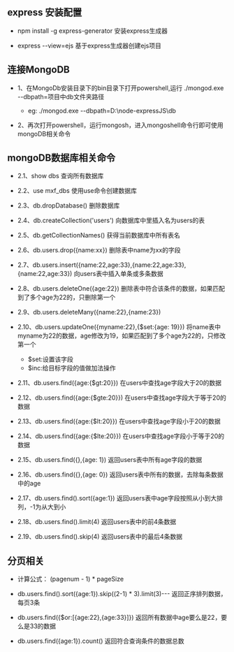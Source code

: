 ## express 安装配置
- npm install -g express-generator  安装express生成器

- express --view=ejs 基于express生成器创建ejs项目

## 连接MongoDB

- 1、在MongoDb安装目录下的bin目录下打开powershell,运行 ./mongod.exe --dbpath=项目中db文件夹路径
  - eg:  ./mongod.exe --dbpath=D:\node-expressJS\db

- 2、再次打开powershell，运行mongosh，进入mongoshell命令行即可使用mongoDB相关命令

## mongoDB数据库相关命令

- 2.1、show dbs 查询所有数据库
- 2.2、use mxf_dbs 使用use命令创建数据库
- 2.3、db.dropDatabase() 删除数据库
- 2.4、db.createCollection('users') 向数据库中里插入名为users的表
- 2.5、db.getCollectionNames() 获得当前数据库中所有表名
- 2.6、db.users.drop({name:xx}) 删除表中name为xx的字段
- 2.7、db.users.insert({name:22,age:33},{name:22,age:33},{name:22,age:33}) 向users表中插入单条或多条数据
- 2.8、db.users.deleteOne({age:22}) 删除表中符合该条件的数据，如果匹配到了多个age为22的，只删除第一个
- 2.9、db.users.deleteMany({name:22},{name:23})
- 2.10、db.users.updateOne({myname:22},{$set:{age: 19}}) 将name表中myname为22的数据，age修改为19，如果匹配到了多个age为22的，只修改第一个
  - $set:设置该字段
  - $inc:给目标字段的值做加法操作

- 2.11、db.users.find({age:{$gt:20}}) 在users中查找age字段大于20的数据
- 2.12、db.users.find({age:{$gte:20}}) 在users中查找age字段大于等于20的数据
- 2.13、db.users.find({age:{$lt:20}}) 在users中查找age字段小于20的数据
- 2.14、db.users.find({age:{$lte:20}}) 在users中查找age字段小于等于20的数据
- 2.15、db.users.find({},{age: 1}) 返回users表中所有age字段的数据
- 2.16、db.users.find({},{age: 0}) 返回users表中所有的数据，去除每条数据中的age
- 2.17、db.users.find().sort({age:1}) 返回users表中age字段按照从小到大排列，-1为从大到小
- 2.18、db.users.find().limit(4) 返回users表中的前4条数据 
- 2.19、db.users.find().skip(4) 返回users表中的最后4条数据

## 分页相关
- 计算公式： (pagenum - 1) * pageSize
  
- db.users.find().sort({age:1}).skip((2-1) * 3).limit(3)--- 返回正序排列数据，每页3条

- db.users.find({$or:[{age:22},{age:33}]}) 返回所有数据中age要么是22，要么是33的数据
- db.users.find({age:1}).count()  返回符合查询条件的数据总数


